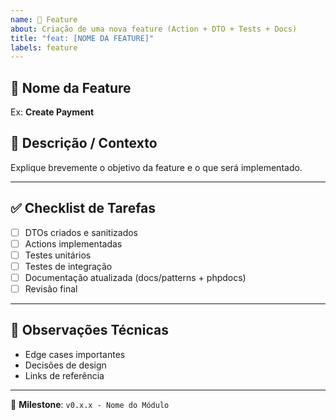 ```yaml
---
name: 🚀 Feature
about: Criação de uma nova feature (Action + DTO + Tests + Docs)
title: "feat: [NOME DA FEATURE]"
labels: feature
---
```


## 📌 Nome da Feature

Ex: **Create Payment**

## 🧠 Descrição / Contexto

Explique brevemente o objetivo da feature e o que será implementado.

---

## ✅ Checklist de Tarefas

- [ ] DTOs criados e sanitizados
- [ ] Actions implementadas
- [ ] Testes unitários
- [ ] Testes de integração
- [ ] Documentação atualizada (docs/patterns + phpdocs)
- [ ] Revisão final

---

## 📝 Observações Técnicas

- Edge cases importantes
- Decisões de design
- Links de referência

---

📅 **Milestone**: `v0.x.x - Nome do Módulo`
